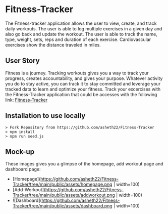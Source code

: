 # Fitness-Tracker
 The Fitness-tracker application allows the user to view, create, and track daily workouts. The user is able to log multiple exercises in a given day and also go back and update the workout. The user is able to track the name, type, weight, sets, reps and duration of each exercise. Cardiovascular exercises show the distance traveled in miles.
 ## User Story
Fitness is a journey. Tracking workouts gives you a way to track your progress, creates accountability, and gives your purpose. Whatever activity you do to stay active, you can track it to stay committed and leverage your tracked data to learn and optimize your fitness. Track your excercises with the Fitness-Tracker application that could be accesses with the following link:
[Fitness-Tracker](https://warm-scrubland-99076.herokuapp.com/?id=606f794d60c9860015ec763f) 

## Installation to use locally
```
> Fork Repository from https://github.com/asheth22/Fitness-Tracker
> npm install 
> npm run seed.js
```
## Mock-up
These images gives you a glimpse of the homepage, add workout page and dashboard page:

* [Homepage](https://github.com/asheth22/Fitness-Tracker/tree/main/public/assets/homepage.png | width=100) 
* [Add-Workout](https://github.com/asheth22/Fitness-Tracker/tree/main/public/assets/addworkout.png | width=100) 
* ![Dashboard](https://github.com/asheth22/Fitness-Tracker/tree/main/public/assets/dashboard.png | width=100) 

